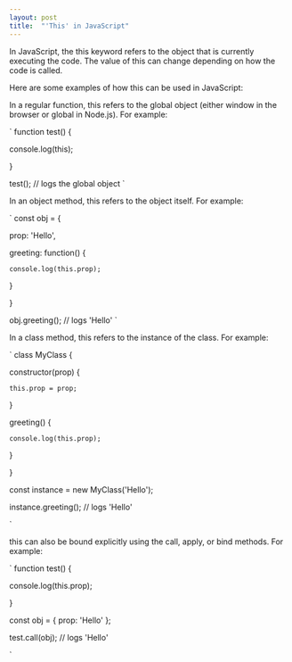 ```yaml
---
layout: post
title:  "'This' in JavaScript"
---
```


In JavaScript, the this keyword refers to the object that is currently executing the code. The value of this can change depending on how the code is called.

Here are some examples of how this can be used in JavaScript:

In a regular function, this refers to the global object (either window in the browser or global in Node.js).
For example:

`
function test() {  

  console.log(this);  
  
}  


test(); // logs the global object
`

In an object method, this refers to the object itself.
For example:

`
const obj = {  

  prop: 'Hello',  
  
  greeting: function() {  
  
    console.log(this.prop);  
    
  }  
  
}  

  
obj.greeting(); // logs 'Hello'
`

In a class method, this refers to the instance of the class.
For example:

`
class MyClass {  

  constructor(prop) {  
  
    this.prop = prop;  
    
  }  
  

  greeting() {  
  
    console.log(this.prop);  
    
  }  
  
}  


const instance = new MyClass('Hello');  

instance.greeting(); // logs 'Hello'  

`

this can also be bound explicitly using the call, apply, or bind methods.
For example:

`
function test() {  

  console.log(this.prop);  
  
}  


const obj = { prop: 'Hello' };  


test.call(obj); // logs 'Hello'  

  
`
